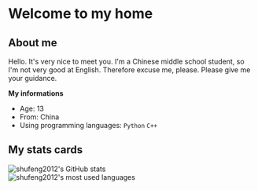 # Welcome to my home
## About me
Hello. It's very nice to meet you. I'm a Chinese middle school student, so I'm not very good at English. Therefore excuse me, please. Please give me your guidance.

**My informations**
+ Age: 13
+ From: China
+ Using programming languages: `Python` `C++`

## My stats cards
![shufeng2012's GitHub stats](https://github-readme-stats.vercel.app/api?username=shufeng2012&theme=transparent)<br>
![shufeng2012's most used languages](https://github-readme-stats.vercel.app/api/top-langs/?username=shufeng2012)
